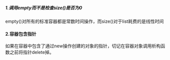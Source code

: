 ##### 1.调用empty而不是检查size()是否为0

empty()对所有的标准容器都是常数时间操作，而size()对于list耗费的是线性时间



#### 2.容器包含指针

如果在容器中包含了通过new操作创建的对象的指针，切记在容器对象调用析构函数之前将指针delete掉。

